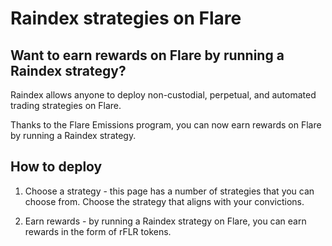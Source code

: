 # Raindex strategies on Flare

## Want to earn rewards on Flare by running a Raindex strategy?

Raindex allows anyone to deploy non-custodial, perpetual, and automated trading strategies on Flare. 

Thanks to the Flare Emissions program, you can now earn rewards on Flare by running a Raindex strategy.

## How to deploy

1. Choose a strategy - this page has a number of strategies that you can choose from. Choose the strategy that aligns with your convictions.

2. Earn rewards - by running a Raindex strategy on Flare, you can earn rewards in the form of rFLR tokens. 
